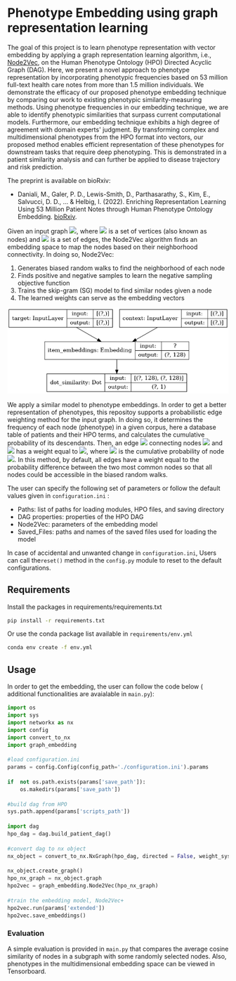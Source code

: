 
# Phenotype Embedding using graph representation learning
The goal of this project is to learn phenotype representation with vector embedding by applying a graph representation learning algorithm, i.e., [Node2Vec](https://dl.acm.org/doi/abs/10.1145/2939672.2939754), on the Human Phenotype Ontology (HPO) Directed Acyclic Graph (DAG). Here, we present a novel approach to phenotype representation by incorporating phenotypic frequencies based on 53 million full-text health care notes from more than 1.5 million individuals. We demonstrate the efficacy of our proposed phenotype embedding technique by comparing our work to existing phenotypic similarity-measuring methods. Using phenotype frequencies in our embedding technique, we are able to identify phenotypic similarities that surpass current computational models. Furthermore, our embedding technique exhibits a high degree of agreement with domain experts' judgment. By transforming complex and multidimensional phenotypes from the HPO format into vectors, our proposed method enables efficient representation of these phenotypes for downstream tasks that require deep phenotyping. This is demonstrated in a patient similarity analysis and can further be applied to disease trajectory and risk prediction.

The preprint is available on bioRxiv:
- Daniali, M., Galer, P. D., Lewis-Smith, D., Parthasarathy, S., Kim, E., Salvucci, D. D., ... & Helbig, I. (2022). Enriching Representation Learning Using 53 Million Patient Notes through Human Phenotype Ontology Embedding. [bioRxiv](https://www.biorxiv.org/content/10.1101/2022.07.20.500809.abstract).


Given an input graph <img  src="https://render.githubusercontent.com/render/math?math=G =(V,E)">, where <img src="https://render.githubusercontent.com/render/math?math=V"> is a set of vertices (also known as nodes) and <img src="https://render.githubusercontent.com/render/math?math=E"> is a set of edges, the Node2Vec algorithm finds an embedding space to map the nodes based on their neighborhood connectivity. In doing so, Node2Vec:

<ol>
<li>Generates biased random walks to find the neighborhood of each node</li>
<li>Finds positive and negative samples to learn the negative sampling objective function</li>
<li>Trains the skip-gram (SG) model to find similar nodes given a node</li>
<li>The learned weights can serve as the embedding vectors</li>
</ol>

![model](model.png)

We apply a similar model to phenotype embeddings. In order to get a better representation of phenotypes, this repositoy supports a probabilistic edge weighting method for the input graph. In doing so, it determines the frequency of each node (phenotype) in a given corpus, here a database table of patients and their HPO terms, and calculates the cumulative probability of its descendants. Then, an edge <img  src="https://render.githubusercontent.com/render/math?math=e"> connecting nodes <img  src="https://render.githubusercontent.com/render/math?math=n_1"> and <img  src="https://render.githubusercontent.com/render/math?math=n_2"> has a weight equal to <img  src="https://render.githubusercontent.com/render/math?math=min(p_{n_1}, p_{n_2})">, where <img  src="https://render.githubusercontent.com/render/math?math=p_{i}"> is the cumulative probability of node <img  src="https://render.githubusercontent.com/render/math?math=i">. In this method, by default, all edges have a weight equal to the probability difference between the two most common nodes so that all nodes could be accessible in the biased random walks.

The user can specify the following set of parameters or follow the default values given in `configuration.ini` :
- Paths: list of paths for loading modules, HPO files, and saving directory
- DAG properties: properties of the HPO DAG
- Node2Vec: parameters of the embedding model
- Saved_Files: paths and names of the saved files used for loading the model

In case of accidental and unwanted change in `configuration.ini`, Users can call the`reset()` method in the `config.py` module to reset to the default configurations.

  

## Requirements
Install the packages in requirements/requirements.txt
```bash
pip install -r requirements.txt
```
Or use the conda package list available in `requirements/env.yml`
```bash
conda env create -f env.yml
```

## Usage
In order to get the embedding, the user can follow the code below ( additional functionalities are avaialable in `main.py`):

```python
import os
import sys
import networkx as nx
import config
import convert_to_nx
import graph_embedding

#load configuration.ini
params = config.Config(config_path='./configuration.ini').params

if  not os.path.exists(params['save_path']):
	os.makedirs(params['save_path'])
	
#build dag from HPO
sys.path.append(params['scripts_path'])

import dag
hpo_dag = dag.build_patient_dag()

#convert dag to nx object
nx_object = convert_to_nx.NxGraph(hpo_dag, directed = False, weight_system = 'probabilistic')

nx_object.create_graph()
hpo_nx_graph = nx_object.graph
hpo2vec = graph_embedding.Node2Vec(hpo_nx_graph)

#train the embedding model, Node2Vec+
hpo2vec.run(params['extended'])
hpo2vec.save_embeddings()
```

### Evaluation
A simple evaluation is provided in `main.py` that compares the average cosine similarity of nodes in a subgraph with some randomly selected nodes.
Also, phenotypes in the multidimensional embedding space can be viewed in Tensorboard.
